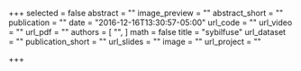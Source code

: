 +++
selected = false
abstract = ""
image_preview = ""
abstract_short = ""
publication = ""
date = "2016-12-16T13:30:57-05:00"
url_code = ""
url_video = ""
url_pdf = ""
authors = [
  "",
]
math = false
title = "sybilfuse"
url_dataset = ""
publication_short = ""
url_slides = ""
image = ""
url_project = ""

+++

